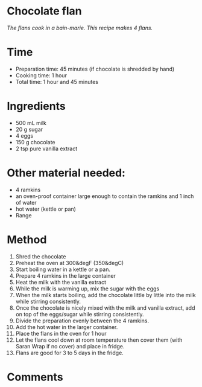 Chocolate flan
=================
*The flans cook in a bain-marie.
This recipe makes 4 flans.*

# Time
- Preparation time: 45 minutes (if chocolate is shredded by hand)
- Cooking time: 1 hour
- Total time: 1 hour and 45 minutes

# Ingredients
- 500 mL milk
- 20 g sugar
- 4 eggs
- 150 g chocolate
- 2 tsp pure vanilla extract

# Other material needed:
- 4 ramkins
- an oven-proof container large enough to contain the ramkins and 1 inch of water
- hot water (kettle or pan)
- Range


# Method
1. Shred the chocolate
2. Preheat the oven at 300&degF (350&degC)
3. Start boiling water in a kettle or a pan.
4. Prepare 4 ramkins in the large container
5. Heat the milk with the vanilla extract
6. While the milk is warming up, mix the sugar with the eggs
7. When the milk starts boiling, add the chocolate little by little into the milk while stirring consistently.
8. Once the chocolate is nicely mixed with the milk and vanilla extract, add on top of the eggs/sugar while stirring consistently.
9. Divide the preparation evenly between the 4 ramkins.
10. Add the hot water in the larger container.
10. Place the flans in the oven for 1 hour
11. Let the flans cool down at room temperature then cover them (with Saran Wrap if no cover) and place in fridge.
12. Flans are good for 3 to 5 days in the fridge.

# Comments
